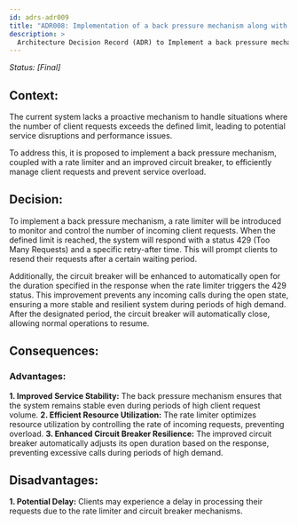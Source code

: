 ```yaml
---
id: adrs-adr009
title: "ADR008: Implementation of a back pressure mechanism along with Rate Limiter and Enhanced Circuit Breaker"
description: >
  Architecture Decision Record (ADR) to Implement a back pressure mechanism along with Rate Limiter and Enhanced Circuit Breaker for Client Requests.
---
```


*Status: [Final]*

## Context:
The current system lacks a proactive mechanism to handle situations where the number of client requests exceeds the defined limit, leading to potential service disruptions and performance issues. 

To address this, it is proposed to implement a back pressure mechanism, coupled with a rate limiter and an improved circuit breaker, to efficiently manage client requests and prevent service overload.

## Decision: 
To implement a back pressure mechanism, a rate limiter will be introduced to monitor and control the number of incoming client requests. When the defined limit is reached, the system will respond with a status 429 (Too Many Requests) and a specific retry-after time. This will prompt clients to resend their requests after a certain waiting period.

Additionally, the circuit breaker will be enhanced to automatically open for the duration specified in the response when the rate limiter triggers the 429 status. This improvement prevents any incoming calls during the open state, ensuring a more stable and resilient system during periods of high demand. After the designated period, the circuit breaker will automatically close, allowing normal operations to resume.

## Consequences:

### Advantages:
**1.	Improved Service Stability:** The back pressure mechanism ensures that the system remains stable even during periods of high client request volume.
**2.	Efficient Resource Utilization:** The rate limiter optimizes resource utilization by controlling the rate of incoming requests, preventing overload.
**3.	Enhanced Circuit Breaker Resilience:** The improved circuit breaker automatically adjusts its open duration based on the response, preventing excessive calls during periods of high demand.

## Disadvantages:
**1.	Potential Delay:** Clients may experience a delay in processing their requests due to the rate limiter and circuit breaker mechanisms.
